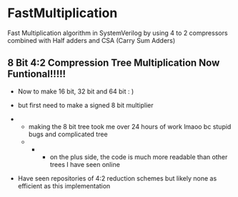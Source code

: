 # FastMultiplication
Fast Multiplication algorithm in SystemVerilog by using 4 to 2 compressors combined with Half adders and CSA (Carry Sum Adders)

## 8 Bit 4:2 Compression Tree Multiplication Now Funtional!!!!!

- Now to make 16 bit, 32 bit and 64 bit : )
- but first need to make a signed 8 bit multiplier
- - making the 8 bit tree took me over 24 hours of work lmaoo bc stupid bugs and complicated tree
  - - - on the plus side, the code is much more readable than other trees I have seen online

- Have seen repositories of 4:2 reduction schemes but likely none as efficient as this implementation
